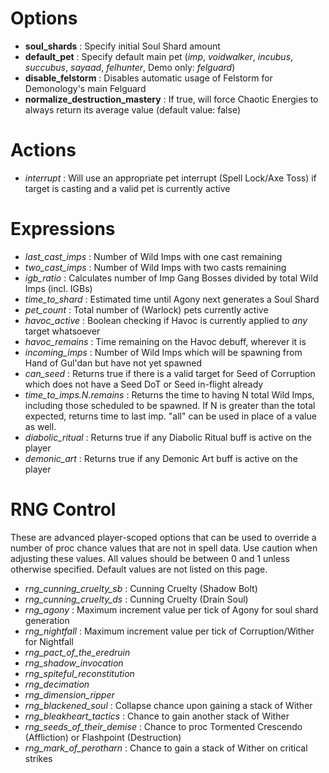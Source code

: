 

# Options
  * **soul\_shards** : Specify initial Soul Shard amount
  * **default\_pet** : Specify default main pet (_imp_, _voidwalker_, _incubus_, _succubus_, _sayaad_, _felhunter_, Demo only: _felguard_)
  * **disable_felstorm** : Disables automatic usage of Felstorm for Demonology's main Felguard
  * **normalize_destruction_mastery** : If true, will force Chaotic Energies to always return its average value (default value: false)

# Actions
  * _interrupt_ : Will use an appropriate pet interrupt (Spell Lock/Axe Toss) if target is casting and a valid pet is currently active

# Expressions
  * _last\_cast\_imps_ : Number of Wild Imps with one cast remaining
  * _two\_cast\_imps_ : Number of Wild Imps with two casts remaining
  * _igb\_ratio_ : Calculates number of Imp Gang Bosses divided by total Wild Imps (incl. IGBs)
  * _time\_to\_shard_ : Estimated time until Agony next generates a Soul Shard
  * _pet\_count_ : Total number of (Warlock) pets currently active
  * _havoc\_active_ : Boolean checking if Havoc is currently applied to _any_ target whatsoever
  * _havoc\_remains_ : Time remaining on the Havoc debuff, wherever it is
  * _incoming\_imps_ : Number of Wild Imps which will be spawning from Hand of Gul'dan but have not yet spawned
  * _can\_seed_ : Returns true if there is a valid target for Seed of Corruption which does not have a Seed DoT or Seed in-flight already
  * _time\_to\_imps.N.remains_ : Returns the time to having N total Wild Imps, including those scheduled to be spawned. If N is greater than the total expected, returns time to last imp. "all" can be used in place of a value as well.
  * _diabolic_ritual_ : Returns true if any Diabolic Ritual buff is active on the player
  * _demonic_art_ : Returns true if any Demonic Art buff is active on the player

# RNG Control
These are advanced player-scoped options that can be used to override a number of proc chance values that are not in spell data. Use caution when adjusting these values. All values should be between 0 and 1 unless otherwise specified. Default values are not listed on this page.
  * _rng_cunning_cruelty_sb_ : Cunning Cruelty (Shadow Bolt)
  * _rng_cunning_cruelty_ds_ : Cunning Cruelty (Drain Soul)
  * _rng_agony_ : Maximum increment value per tick of Agony for soul shard generation
  * _rng_nightfall_ : Maximum increment value per tick of Corruption/Wither for Nightfall
  * _rng_pact_of_the_eredruin_
  * _rng_shadow_invocation_
  * _rng_spiteful_reconstitution_
  * _rng_decimation_
  * _rng_dimension_ripper_
  * _rng_blackened_soul_ : Collapse chance upon gaining a stack of Wither
  * _rng_bleakheart_tactics_ : Chance to gain another stack of Wither
  * _rng_seeds_of_their_demise_ : Chance to proc Tormented Crescendo (Affliction) or Flashpoint (Destruction)
  * _rng_mark_of_perotharn_ : Chance to gain a stack of Wither on critical strikes